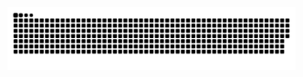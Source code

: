 <!--
**HXavier21/HXavier21** is a ✨ _special_ ✨ repository because its `README.md` (this file) appears on your GitHub profile.

Here are some ideas to get you started:

- 🔭 I’m currently working on ...
- 🌱 I’m currently learning ...
- 👯 I’m looking to collaborate on ...
- 🤔 I’m looking for help with ...
- 💬 Ask me about ...
- 📫 How to reach me: ...
- 😄 Pronouns: ...
- ⚡ Fun fact: ...
-->
<picture>
  <source media="(prefers-color-scheme: dark)" srcset="https://raw.githubusercontent.com/HXavier21/HXavier21/output/github-contribution-grid-snake-dark.svg">
  <source media="(prefers-color-scheme: light)" srcset="https://raw.githubusercontent.com/HXavier21/HXavier21/output/github-contribution-grid-snake.svg">
  <img alt="github contribution grid snake animation" src="https://raw.githubusercontent.com/HXavier21/HXavier21/output/github-contribution-grid-snake.svg">
</picture>
